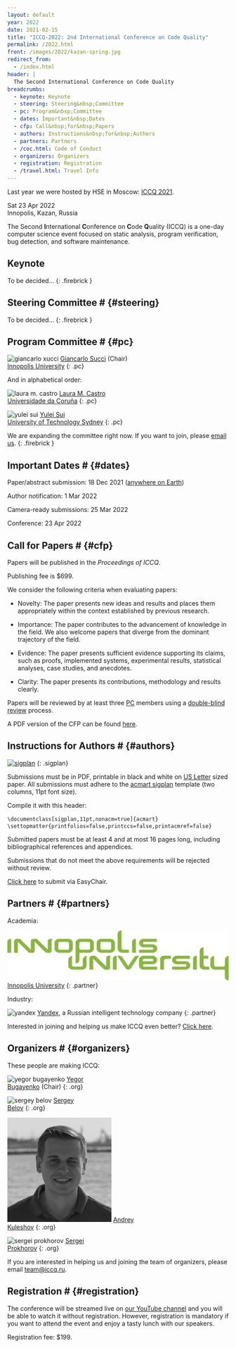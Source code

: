 ```yaml
---
layout: default
year: 2022
date: 2021-02-15
title: "ICCQ-2022: 2nd International Conference on Code Quality"
permalink: /2022.html
front: /images/2022/kazan-spring.jpg
redirect_from:
  - /index.html
header: |
  The Second International Conference on Code Quality
breadcrumbs:
  - keynote: Keynote
  - steering: Steering&nbsp;Committee
  - pc: Program&nbsp;Committee
  - dates: Important&nbsp;Dates
  - cfp: Call&nbsp;for&nbsp;Papers
  - authors: Instructions&nbsp;for&nbsp;Authors
  - partners: Partners
  - /coc.html: Code of Conduct
  - organizers: Organizers
  - registration: Registration
  - /travel.html: Travel Info
---
```


Last year we were hosted by HSE in Moscow: [ICCQ 2021](/2021.html).

Sat 23 Apr 2022
<br/>
Innopolis, Kazan, Russia

The Second **I**nternational **C**onference on **C**ode **Q**uality (ICCQ)
is a one-day computer science event
focused on static analysis, program verification,
bug detection, and software maintenance.

## Keynote

To be decided...
{: .firebrick }

## Steering Committee # {#steering}

To be decided...
{: .firebrick }

## Program Committee # {#pc}

![giancarlo xucci](/images/pc/giancarlo-succi.jpg)
[Giancarlo Succi](https://scholar.google.com/citations?user=PdMO57sAAAAJ&hl=en) (Chair)
<br/>
[Innopolis University](https://innopolis.university/en/labofindustrializingsoftwareproduction%20/)<!--, Russia-->
{: .pc}

And in alphabetical order:

![laura m. castro](/images/pc/laura-castro.jpg)
[Laura M. Castro](https://scholar.google.com/citations?user=uWBv3OMAAAAJ&hl=en)
<br/>
[Universidade da Coruña](https://www.udc.es/en/)<!--, Spain-->
{: .pc}

![yulei sui](/images/pc/yulei-sui.jpg)
[Yulei Sui](https://yuleisui.github.io/)
<br/>
[University of Technology Sydney](https://www.uts.edu.au/)<!--, Australia-->
{: .pc}

We are expanding the committee right now. If you want to join,
please [email us](mailto:pc@iccq.ru).
{: .firebrick }

## Important Dates # {#dates}

Paper/abstract submission: 18 Dec 2021
([anywhere on Earth](https://en.wikipedia.org/wiki/Anywhere_on_Earth))

Author notification: 1 Mar 2022

Camera-ready submissions: 25 Mar 2022

Conference: 23 Apr 2022

## Call for Papers # {#cfp}

Papers will be published in the _Proceedings of ICCQ_.
<!--
and submitted for inclusion into
[IEEE Xplore®](https://ieeexplore.ieee.org/Xplore/home.jsp)
subject to meeting their scope and quality requirements;
to be indexed by
[Web of Science](https://clarivate.com/webofsciencegroup/solutions/web-of-science/),
[Scopus](https://www.scopus.com/home.uri),
[Google Scholar](https://scholar.google.com/),
[DBLP](https://dblp.uni-trier.de/), and others.
-->

Publishing fee is $699.

We consider the following criteria when evaluating papers:

  * Novelty: The paper presents new ideas and results and places them appropriately within the context established by previous research.

  * Importance: The paper contributes to the advancement of knowledge in the field. We also welcome papers that diverge from the dominant trajectory of the field.

  * Evidence: The paper presents sufficient evidence supporting its claims, such as proofs, implemented systems, experimental results, statistical analyses, case studies, and anecdotes.

  * Clarity: The paper presents its contributions, methodology and results clearly.

Papers will be reviewed by at least three [PC](#pc) members using
a [double-blind review](https://www.journals.elsevier.com/social-science-and-medicine/policies/double-blind-peer-review-guidelines) process.

A PDF version of the CFP can be found [here](https://latexonline.cc/compile?git=https%3A%2F%2Fgithub.com%2Fyegor256%2Ficcq.github.io&target=cfp%2F2022%2Fcfp.tex&command=pdflatex&trackId=1590577068733).

<!--
Our CFP is also published at
[WikiCFP](http://www.wikicfp.com/cfp/servlet/event.showcfp?eventid=112792),
[call4paper](https://www.call4paper.com/detail/event/PGNZHDXH27553174),
[AllConferenceCfpAlerts](https://allconferencecfpalerts.com/cfp/view.php?eno=22113),
[SEWORLD](https://listserv.acm.org/scripts/wa-acmlpx.exe?A2=ind2009&L=SEWORLD&P=R5608),
[types-announce](http://lists.seas.upenn.edu/pipermail/types-announce/2020/009182.html),
[DBWORLD](https://research.cs.wisc.edu/dbworld/messages/2020-09/1600852058.html).
-->

## Instructions for Authors # {#authors}

[![sigplan](/images/sample-sigplan.png)](/images/sample-sigplan.pdf)
{: .sigplan}

Submissions must be in PDF, printable in black and white on
[US Letter](https://en.wikipedia.org/wiki/Letter_%28paper_size%29) sized paper.
All submissions must adhere to the
[acmart sigplan](https://www.sigplan.org/Resources/Author/)
template (two columns, 11pt font size).

Compile it with this header:

```
\documentclass[sigplan,11pt,nonacm=true]{acmart}
\settopmatter{printfolios=false,printccs=false,printacmref=false}
```

Submitted papers must be at least 4 and at most 16 pages long,
including bibliographical references and appendices.

Submissions that do not meet the above requirements will be rejected without review.

[Click here](https://easychair.org/cfp/ICCQ22) to submit via EasyChair.

## Partners # {#partners}

Academia:

![innopolis university](/images/partners/iu.svg)
[Innopolis University](https://innopolis.university/)
{: .partner}

Industry:

![yandex](/images/partners/yandex.svg)
[Yandex](https://yandex.com/company/),
a Russian intelligent technology company
{: .partner}

Interested in joining and helping us make ICCQ even better?
[Click here](/partnership.html).

## Organizers # {#organizers}

These people are making ICCQ:

![yegor bugayenko](/images/orgs/yegor-bugayenko.jpg)
[Yegor<br/>Bugayenko](https://www.yegor256.com/about-me.html) (Chair)
{: .org}

![sergey belov](/images/orgs/sergey-belov.jpg)
[Sergey<br/>Belov](https://www.linkedin.com/in/sebelov/)
{: .org}

![andrey kuleshov](/images/orgs/andrey-kuleshov.jpg)
[Andrey<br/>Kuleshov](https://akuleshov7.com/about_me.html)
{: .org}

![sergei prokhorov](/images/orgs/sergei-prokhorov.jpg)
[Sergei<br/>Prokhorov](https://scholar.google.ru/citations?user=sZlMj_wAAAAJ)
{: .org}

If you are interested in helping us and joining the team
of organizers, please email [team@iccq.ru](mailto:team@iccq.ru).

## Registration # {#registration}

The conference will be streamed live
on [our YouTube channel](https://www.youtube.com/channel/UC_W-pjp6HWJGjK2sayFrnag) and you
will be able to watch it without registration.
However, registration is mandatory if you want to attend the event
and enjoy a tasty lunch with our speakers.

Registration fee: $199.

